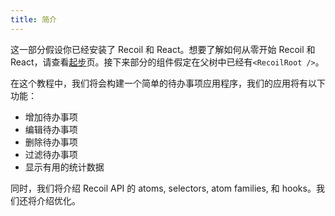 ```yaml
---
title: 简介
---
```


这一部分假设你已经安装了 Recoil 和 React。想要了解如何从零开始 Recoil 和 React，请查看[起步](/docs/introduction/getting-started)页。接下来部分的组件假定在父树中已经有`<RecoilRoot />`。

在这个教程中，我们将会构建一个简单的待办事项应用程序，我们的应用将有以下功能：

- 增加待办事项
- 编辑待办事项
- 删除待办事项
- 过滤待办事项
- 显示有用的统计数据

同时，我们将介绍 Recoil API 的 atoms, selectors, atom families, 和 hooks。我们还将介绍优化。
